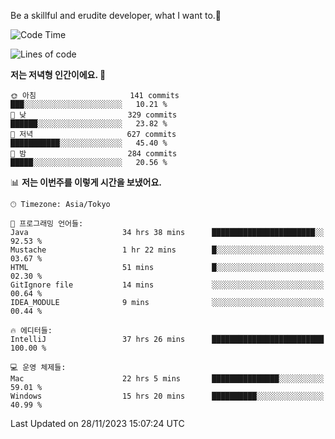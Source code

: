 Be a skillful and erudite developer, what I want to.👶

<!--START_SECTION:waka-->
![Code Time](http://img.shields.io/badge/Code%20Time-244%20hrs%2037%20mins-blue)

![Lines of code](https://img.shields.io/badge/%EC%A0%80%EB%8A%94%20%EC%97%AC%ED%83%9C%EA%B9%8C%EC%A7%80%20-735.1%20thousand%20%EC%A4%84%EC%9D%98%20%EC%BD%94%EB%93%9C%EB%A5%BC%20%EC%9E%91%EC%84%B1%ED%96%88%EC%96%B4%EC%9A%94.-blue)

**저는 저녁형 인간이에요. 🦉** 

```text
🌞 아침                     141 commits         ███░░░░░░░░░░░░░░░░░░░░░░   10.21 % 
🌆 낮　                     329 commits         ██████░░░░░░░░░░░░░░░░░░░   23.82 % 
🌃 저녁                     627 commits         ███████████░░░░░░░░░░░░░░   45.40 % 
🌙 밤　                     284 commits         █████░░░░░░░░░░░░░░░░░░░░   20.56 % 
```


📊 **저는 이번주를 이렇게 시간을 보냈어요.** 

```text
🕑︎ Timezone: Asia/Tokyo

💬 프로그래밍 언어들: 
Java                     34 hrs 38 mins      ███████████████████████░░   92.53 % 
Mustache                 1 hr 22 mins        █░░░░░░░░░░░░░░░░░░░░░░░░   03.67 % 
HTML                     51 mins             █░░░░░░░░░░░░░░░░░░░░░░░░   02.30 % 
GitIgnore file           14 mins             ░░░░░░░░░░░░░░░░░░░░░░░░░   00.64 % 
IDEA_MODULE              9 mins              ░░░░░░░░░░░░░░░░░░░░░░░░░   00.44 % 

🔥 에디터들: 
IntelliJ                 37 hrs 26 mins      █████████████████████████   100.00 % 

💻 운영 체제들: 
Mac                      22 hrs 5 mins       ███████████████░░░░░░░░░░   59.01 % 
Windows                  15 hrs 20 mins      ██████████░░░░░░░░░░░░░░░   40.99 % 
```


 Last Updated on 28/11/2023 15:07:24 UTC
<!--END_SECTION:waka-->
